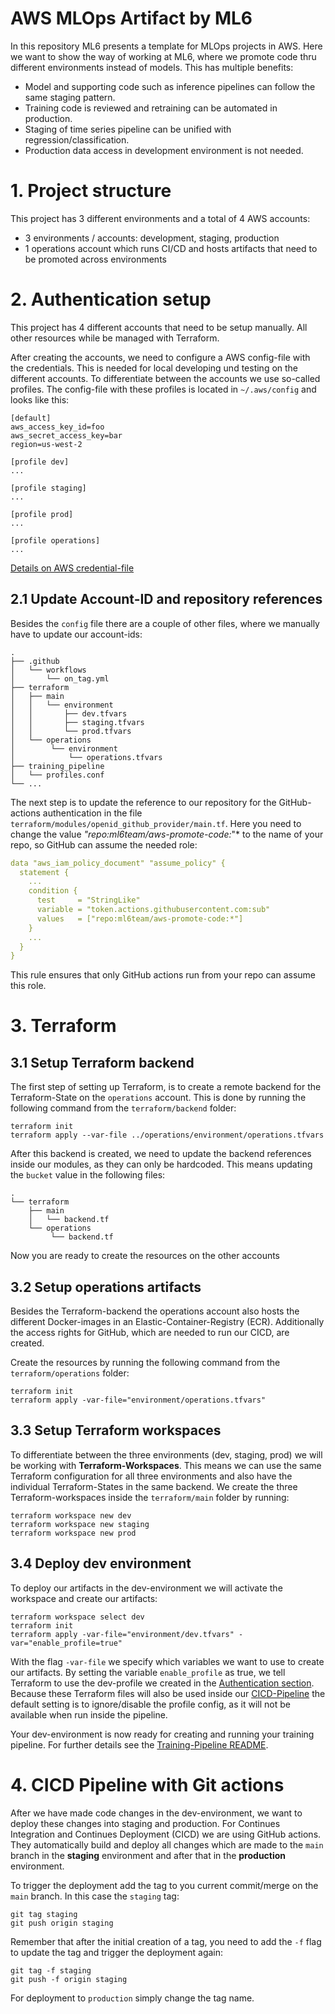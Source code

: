 # AWS MLOps Artifact by ML6
In this repository ML6 presents a template for MLOps projects in AWS. Here we want to show the way of working at ML6, where we promote code thru different environments instead of models. This has multiple benefits:
- Model and supporting code such as inference pipelines can follow the same staging pattern.
- Training code is reviewed and retraining can be automated in production.
- Staging of time series pipeline can be unified with regression/classification.
- Production data access in development environment is not needed.

# 1. Project structure
This project has 3 different environments and a total of 4 AWS accounts:
- 3 environments / accounts: development, staging, production
- 1 operations account which runs CI/CD and hosts artifacts that need to be promoted across environments

# 2. Authentication setup
This project has 4 different accounts that need to be setup manually. All other resources while be managed with Terraform.

After creating the accounts, we need to configure a AWS config-file with the credentials. This is needed for local developing und testing on the different accounts. To differentiate between the accounts we use so-called profiles. The config-file with these profiles is located in `~/.aws/config` and looks like this:

```
[default]
aws_access_key_id=foo
aws_secret_access_key=bar
region=us-west-2

[profile dev]
...

[profile staging]
...

[profile prod]
...

[profile operations]
...
```
[Details on AWS credential-file](https://docs.aws.amazon.com/cli/latest/userguide/cli-configure-files.html)

## 2.1 Update Account-ID and repository references
Besides the `config` file there are a couple of other files, where we manually have to update our account-ids:
```
.
├── .github
│   └── workflows
│       └── on_tag.yml
├── terraform
│   ├── main
│   │   └── environment
│   │       ├── dev.tfvars
│   │       ├── staging.tfvars
│   │       └── prod.tfvars
│   └── operations
│        └── environment
│            └── operations.tfvars
├── training_pipeline
│   └── profiles.conf
└── ...
```

The next step is to update the reference to our repository for the GitHub-actions authentication in the file `terraform/modules/openid_github_provider/main.tf`. Here you need to change the value *"repo:ml6team/aws-promote-code:*"* to the name of your repo, so GitHub can assume the needed role:

```YAML
data "aws_iam_policy_document" "assume_policy" {
  statement {
    ...
    condition {
      test     = "StringLike"
      variable = "token.actions.githubusercontent.com:sub"
      values   = ["repo:ml6team/aws-promote-code:*"] 
    }
    ...
  }
}
```
This rule ensures that only GitHub actions run from your repo can assume this role.

# 3. Terraform

## 3.1 Setup Terraform backend
The first step of setting up Terraform, is to create a remote backend for the Terraform-State on the `operations` account. This is done by running the following command from the `terraform/backend` folder:
```
terraform init
terraform apply --var-file ../operations/environment/operations.tfvars
```

After this backend is created, we need to update the backend references inside our modules, as they can only be hardcoded. This means updating the `bucket` value in the following files:
```
.
└── terraform
    ├── main
    │   └── backend.tf
    └── operations
         └── backend.tf
```

Now you are ready to create the resources on the other accounts
## 3.2 Setup operations artifacts
Besides the Terraform-backend the operations account also hosts the different Docker-images in an Elastic-Container-Registry (ECR). Additionally the access rights for GitHub, which are needed to run our CICD, are created.

Create the resources by running the following command from the `terraform/operations` folder:
```
terraform init
terraform apply -var-file="environment/operations.tfvars"
```

## 3.3 Setup Terraform workspaces
To differentiate between the three environments (dev, staging, prod) we will be working with **Terraform-Workspaces**. This means we can use the same Terraform configuration for all three environments and also have the individual Terraform-States in the same backend. 
We create the three Terraform-workspaces inside the `terraform/main` folder by running:
```
terraform workspace new dev
terraform workspace new staging
terraform workspace new prod
```
## 3.4 Deploy dev environment
To deploy our artifacts in the dev-environment we will activate the workspace and create our artifacts:
```
terraform workspace select dev
terraform init
terraform apply -var-file="environment/dev.tfvars" -var="enable_profile=true"
```
With the flag `-var-file` we specify which variables we want to use to create our artifacts. By setting the variable `enable_profile` as true, we tell Terraform to use the dev-profile we created in the [Authentication section](#2-authentication-setup). Because these Terraform files will also be used inside our [CICD-Pipeline](#4-cicd-pipeline-with-git-actions) the default setting is to ignore/disable the profile config, as it will not be available when run inside the pipeline. 

Your dev-environment is now ready for creating and running your training pipeline. For further details see the [Training-Pipeline README](./training_pipeline/README.md).

# 4. CICD Pipeline with Git actions
After we have made code changes in the dev-environment, we want to deploy these changes into staging and production. For Continues Integration and Continues Deployment (CICD) we are using GitHub actions. They automatically build and deploy all changes which are made to the `main` branch in the **staging** environment and after that in the **production** environment.

To trigger the deployment add the tag to you current commit/merge on the `main` branch. In this case the `staging` tag:
```
git tag staging
git push origin staging
```

Remember that after the initial creation of a tag, you need to add the `-f` flag to update the tag and trigger the deployment again:
```
git tag -f staging
git push -f origin staging
```

For deployment to `production` simply change the tag name.